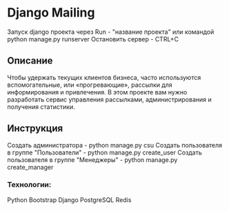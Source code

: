 # Django Mailing
Запуск django проекта через Run - "название проекта" или командой python manage.py runserver
Остановить сервер - CTRL+C

## Описание
Чтобы удержать текущих клиентов бизнеса, часто используются вспомогательные, или «прогревающие», 
рассылки для информирования и привлечения. В этом проекте вам нужно разработать сервис управления рассылками, 
администрирования и получения статистики.

## Инструкция
Создать администратора - python manage.py csu
Создать пользователя в группе "Пользователи" - python manage.py create_user
Создать пользователя в группе "Менеджеры" - python manage.py create_manager

### Технологии:
Python
Bootstrap
Django
PostgreSQL
Redis
